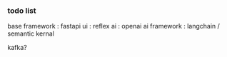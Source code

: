 ### todo list

base framework : fastapi
ui : reflex
ai : openai
ai framework : langchain / semantic kernal

kafka?